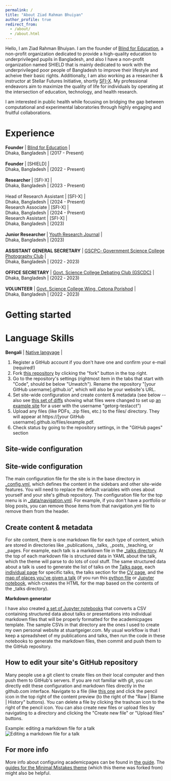 ```yaml
---
permalink: /
title: "About Ziad Rahman Bhuiyan"
author_profile: true
redirect_from: 
  - /about/
  - /about.html
---
```


Hello, I am Ziad Rahman Bhuiyan. I am the founder of [Blind for Education](https://blindforeducation.wordpress.com/), a non-profit organization dedicated to provide a high-quality education to underprivileged pupils in Bangladesh, and also I have a non-profit organization named SHIELD that is mainly dedicated to work with the underprivileged poor people of Bangladesh to improve their lifestyle and acheive their basic rights. Additionally, I am also working as a researcher & instructor at Stellar Futures Initiative, shortly [SFI-X](https://stellarfuturesinit.wixsite.com/sfi-x). My professional endeavors aim to maximize the quality of life for individuals by operating at the intersection of education, technology, and health research.

I am interested in public health while focusing on bridging the gap between computational and experimental laboratories through highly engaging and fruitful collaborations.


Experience
======
**Founder** | [Blind for Education](https://blindforeducation.wordpress.com/) |<br>Dhaka, Bangladesh | (2017 - Present)<br>
<br>
**Founder** | [SHIELD] |<br>Dhaka, Bangladesh | (2022 - Present)<br>
<br>
**Researcher** | [SFI-X] |<br>Dhaka, Bangladesh | (2023 - Present)<br>
<br>
Head of Research Assistant | [SFI-X] |<br>Dhaka, Bangladesh | (2024 - Present)<br>
Research Associate | [SFI-X] |<br>Dhaka, Bangladesh | (2024 - Present)<br>
Research Assistant | [SFI-X] |<br>Dhaka, Bangladesh | (2023)<br>
<br>
**Junior Researcher** | [Youth Research Journal](https://yrjournal.org/) |<br>Dhaka, Bangladesh | (2023)<br>
<br>
**ASSISTANT GENERAL SECRETARY** | [GSCPC‑ Government Science College Photography Club](https://www.facebook.com/GSCPC) |<br>Dhaka, Bangladesh | (2022 ‑ 2023)<br>
<br>
**OFFICE SECRETARY** | [Govt. Science College Debating Club (GSCDC)](https://www.facebook.com/gscdebatingclub) |<br>Dhaka, Bangladesh | (2022 ‑ 2023)<br>
<br>
**VOLUNTEER** | [Govt. Science College Wing, Cetona Porishod](https://www.facebook.com/CetonaparishadGscUnit) |<br>Dhaka, Bangladesh | (2022 ‑ 2023)<br>


Getting started
======


Language Skills
======
**Bengali** | [Native langyage](https://en.wikipedia.org/wiki/Bengali_language) |

1. Register a GitHub account if you don't have one and confirm your e-mail (required!)
1. Fork [this repository](https://github.com/academicpages/academicpages.github.io) by clicking the "fork" button in the top right. 
1. Go to the repository's settings (rightmost item in the tabs that start with "Code", should be below "Unwatch"). Rename the repository "[your GitHub username].github.io", which will also be your website's URL.
1. Set site-wide configuration and create content & metadata (see below -- also see [this set of diffs](http://archive.is/3TPas) showing what files were changed to set up [an example site](https://getorg-testacct.github.io) for a user with the username "getorg-testacct")
1. Upload any files (like PDFs, .zip files, etc.) to the files/ directory. They will appear at https://[your GitHub username].github.io/files/example.pdf.  
1. Check status by going to the repository settings, in the "GitHub pages" section

Site-wide configuration
------

Site-wide configuration
------
The main configuration file for the site is in the base directory in [_config.yml](https://github.com/academicpages/academicpages.github.io/blob/master/_config.yml), which defines the content in the sidebars and other site-wide features. You will need to replace the default variables with ones about yourself and your site's github repository. The configuration file for the top menu is in [_data/navigation.yml](https://github.com/academicpages/academicpages.github.io/blob/master/_data/navigation.yml). For example, if you don't have a portfolio or blog posts, you can remove those items from that navigation.yml file to remove them from the header. 

Create content & metadata
------
For site content, there is one markdown file for each type of content, which are stored in directories like _publications, _talks, _posts, _teaching, or _pages. For example, each talk is a markdown file in the [_talks directory](https://github.com/academicpages/academicpages.github.io/tree/master/_talks). At the top of each markdown file is structured data in YAML about the talk, which the theme will parse to do lots of cool stuff. The same structured data about a talk is used to generate the list of talks on the [Talks page](https://academicpages.github.io/talks), each [individual page](https://academicpages.github.io/talks/2012-03-01-talk-1) for specific talks, the talks section for the [CV page](https://academicpages.github.io/cv), and the [map of places you've given a talk](https://academicpages.github.io/talkmap.html) (if you run this [python file](https://github.com/academicpages/academicpages.github.io/blob/master/talkmap.py) or [Jupyter notebook](https://github.com/academicpages/academicpages.github.io/blob/master/talkmap.ipynb), which creates the HTML for the map based on the contents of the _talks directory).

**Markdown generator**

I have also created [a set of Jupyter notebooks](https://github.com/academicpages/academicpages.github.io/tree/master/markdown_generator
) that converts a CSV containing structured data about talks or presentations into individual markdown files that will be properly formatted for the academicpages template. The sample CSVs in that directory are the ones I used to create my own personal website at stuartgeiger.com. My usual workflow is that I keep a spreadsheet of my publications and talks, then run the code in these notebooks to generate the markdown files, then commit and push them to the GitHub repository.

How to edit your site's GitHub repository
------
Many people use a git client to create files on their local computer and then push them to GitHub's servers. If you are not familiar with git, you can directly edit these configuration and markdown files directly in the github.com interface. Navigate to a file (like [this one](https://github.com/academicpages/academicpages.github.io/blob/master/_talks/2012-03-01-talk-1.md) and click the pencil icon in the top right of the content preview (to the right of the "Raw | Blame | History" buttons). You can delete a file by clicking the trashcan icon to the right of the pencil icon. You can also create new files or upload files by navigating to a directory and clicking the "Create new file" or "Upload files" buttons. 

Example: editing a markdown file for a talk
![Editing a markdown file for a talk](/images/editing-talk.png)

For more info
------
More info about configuring academicpages can be found in [the guide](https://academicpages.github.io/markdown/). The [guides for the Minimal Mistakes theme](https://mmistakes.github.io/minimal-mistakes/docs/configuration/) (which this theme was forked from) might also be helpful.
